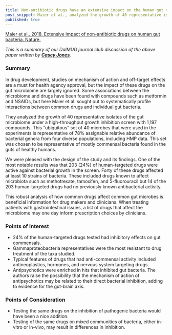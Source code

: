 ```yaml
---
title: Non-antibiotic drugs have an extensive impact on the human gut microbiome
post_snippet: Maier et al., analyzed the growth of 40 representative isolates of the gut microbiome under a high-throughput growth inhibition screen with 1,197 compounds, finding that 24% of human-targeted drugs had inhibitory effects on gut commensals.
published: true
---
```


[Maier et al., 2018. Extensive impact of non-antibiotic drugs on human gut bacteria. Nature.](https://www.nature.com/articles/nature25979)

_This is a summary of our DalMUG journal club discussion of the above paper written by [**Casey Jones**](https://twitter.com/CaseyMAJones)._

### Summary
 
In drug development, studies on mechanism of action and off-target effects are a must for health agency approval, but the impact of these drugs on the gut microbiome are largely ignored. Some associations between the microbiome and drugs have been found with compounds such as metformin and NSAIDs, but here Maier et al. sought out to systematically profile interactions between common drugs and individual gut bacteria. 

They analyzed the growth of 40 representative isolates of the gut microbiome under a high-throughput growth inhibition screen with 1,197 compounds. This “ubiquitous” set of 40 microbes that were used in the experiments is representative of 78% assignable relative abundance of bacterial genera from four diverse populations, including HMP data. This set was chosen to be representative of mostly commensal bacteria found in the guts of healthy humans.

We were pleased with the design of the study and its findings. One of the most notable results was that 203 (24%) of human-targeted drugs were active against bacterial growth in the screen. Forty of these drugs affected at least 10 strains of bacteria. These included drugs known to affect microbiota such as methotrexate, tamoxifen, and 5-fluorouracil but 14 of the 203 human-targeted drugs had no previously known antibacterial activity. 

This robust analysis of how common drugs affect common gut microbes is beneficial information for drug makers and clinicians. When treating patients with gastrointestinal issues, a list of drugs that affect the microbiome may one day inform prescription choices by clinicians. 

 
### Points of Interest
* 24% of the human-targeted drugs tested had inhibitory effects on gut commensals.
* Gammaproteobacteria representatives were the most resistant to drug treatment of the taxa studied.
* Typical features of drugs that had anti-commensal activity included antineoplastics, hormones, and nervous system targeting drugs. 
* Antipsychotics were enriched in hits that inhibited gut bacteria. The authors raise the possibility that the mechanism of action of antipsychotics may be related to their direct bacterial inhibition, adding to evidence for the gut-brain axis. 
 
### Points of Consideration
* Testing the same drugs on the inhibition of pathogenic bacteria would have been a nice addition.
* Testing of the same drugs on mixed communities of bacteria, either in-vitro or in-vivo, may result in differences in inhibition. 
